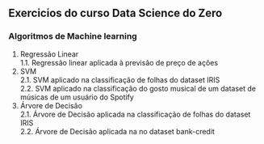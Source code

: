## Exercicios do curso Data Science do Zero
### Algoritmos de Machine learning

1. Regressão Linear<br>
1.1. Regressão linear aplicada à previsão de preço de ações
2. SVM<br>
2.1. SVM aplicado na classificação de folhas do dataset IRIS<br>
2.2. SVM aplicado na classificação do gosto musical de um dataset de músicas de um usuário do Spotify
2. Árvore de Decisão<br>
2.1. Árvore de Decisão aplicada na classificação de folhas do dataset IRIS<br>
2.2. Árvore de Decisão aplicada na no dataset bank-credit<br>
